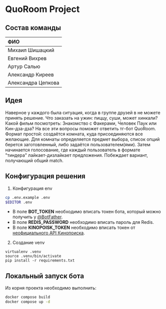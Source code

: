 # QuoRoom Project

## Состав команды

| ФИО               |
|:------------------|
| Михаил Шишацкий   |
| Евгений Вихрев    |
| Артур Салью       |
| Александр Киреев  |
| Александра Цепкова|

## Идея

Наверное у каждого была ситуация, когда в группе друзей в не можете принять решение. Что заказать на ужин: пиццу, суши, может хинкали? Какой фильм посмотреть: Знакомство с Факерами, Человек Паук или Кин-дза-дза? На все эти вопросы поможет ответить тг-бот QuoRoom. Формат простой: создаётся комната, куда присоединяются все желающие. Для комнаты определяется предмет выбора, список опций берется заготовленный, либо задаётся пользователем(ями). Затем начинается голосование, где каждый пользователь в формате "тиндера" лайкает-дизлайкает предложения. Побеждает вариант, получающий общий match.

## Конфигурация решения

1. Конфигурация env

```bash
cp .env.example .env
$EDITOR .env
```

- В поле **BOT_TOKEN** необходимо вписать токен бота, который можно получить у [@BotFather](https://t.me/BotFather).
- В поле **REDIS_PASSWORD** необходимо вписать пароль для Redis.
- В поле **KINOPOISK_TOKEN** необходимо вписать токен от [неофициального API Кинопоиска](https://kinopoiskapiunofficial.tech).

2. Создание venv

```
virtualenv .venv
source .venv/bin/activate
pip install -r requirements.txt
```

## Локальный запуск бота

Из корня проекта необходимо выполнить:

```bash
docker compose build
docker compose up -d
```
